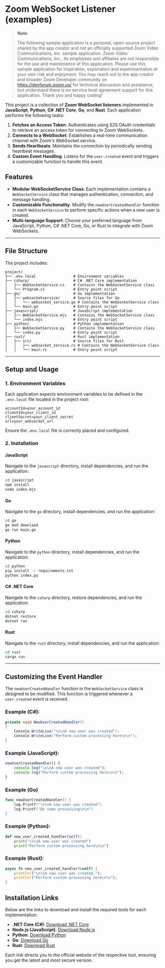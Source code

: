 # Zoom WebSocket Listener (examples)

> **Note**
>
> The following sample application is a personal, open-source project shared by the app creator and not an officially supported Zoom Video Communications, Inc. sample application. Zoom Video Communications, Inc., its employees and affiliates are not responsible for the use and maintenance of this application. Please use this sample application for inspiration, exploration and experimentation at your own risk and enjoyment. You may reach out to the app creator and broader Zoom Developer community on https://devforum.zoom.us/ for technical discussion and assistance, but understand there is no service level agreement support for this application. Thank you and happy coding!

This project is a collection of **Zoom WebSocket listeners** implemented in **JavaScript**, **Python**, **C# .NET Core**, **Go**, and **Rust**. Each application performs the following tasks:

1. **Fetches an Access Token**: Authenticates using S2S OAuth credentials to retrieve an access token for connecting to Zoom WebSockets.
2. **Connects to a WebSocket**: Establishes a real-time communication channel with Zoom's WebSocket service.
3. **Sends Heartbeats**: Maintains the connection by periodically sending heartbeat messages.
4. **Custom Event Handling**: Listens for the `user.created` event and triggers a customizable function to handle this event.

## Features

- **Modular WebSocketService Class**: Each implementation contains a `WebSocketService` class that manages authentication, connection, and message handling.
- **Customizable Functionality**: Modify the `newUserCreatedHandler` function in each `WebSocketService` to perform specific actions when a new user is created.
- **Multi-language Support**: Choose your preferred language from JavaScript, Python, C# .NET Core, Go, or Rust to integrate with Zoom WebSockets.

---

## File Structure

The project includes:

```
project/
├── .env.local                 # Environment variables
├── csharp/                    # C# .NET Core implementation
│   ├── WebSocketService.cs    # Contains the WebSocketService class
│   └── Program.cs             # Entry point script
├── go/                        # Go implementation
│   ├── websocketservice/      # Source files for Go
│   │   └── websocket_service.go # Contains the WebSocketService class
│   └── main.go                # Entry point script
├── javascript/                # JavaScript implementation
│   ├── WebSocketService.mjs   # Contains the WebSocketService class
│   └── index.mjs              # Entry point script
├── python/                    # Python implementation
│   ├── WebSocketService.py    # Contains the WebSocketService class
│   └── index.py               # Entry point script
├── rust/                      # Rust implementation
│   ├── src/                   # Source files for Rust
│   │   ├── websocket_service.rs # Contains the WebSocketService class
│   │   └── main.rs            # Entry point script
```

---

## Setup and Usage

### 1. Environment Variables

Each application expects environment variables to be defined in the `.env.local` file located in the project root:

```dotenv
accountId=your_account_id
clientId=your_client_id
clientSecret=your_client_secret
url=your_websocket_url
```

Ensure the `.env.local` file is correctly placed and configured.

### 2. Installation

#### JavaScript

Navigate to the `javascript` directory, install dependencies, and run the application:

```bash
cd javascript
npm install
node index.mjs
```

#### Go

Navigate to the `go` directory, install dependencies, and run the application:

```bash
cd go
go mod download
go run main.go
```

#### Python

Navigate to the `python` directory, install dependencies, and run the application:

```bash
cd python
pip install -r requirements.txt
python index.py
```

#### C# .NET Core

Navigate to the `csharp` directory, restore dependencies, and run the application:

```bash
cd csharp
dotnet restore
dotnet run
```

#### Rust

Navigate to the `rust` directory, install dependencies, and run the application:

```bash
cd rust
cargo run
```

---

## Customizing the Event Handler

The `newUserCreatedHandler` function in the `WebSocketService` class is designed to be modified. This function is triggered whenever a `user.created` event is received.

### Example (C#):

```csharp
private void NewUserCreatedHandler()
{
    Console.WriteLine("\n\nA new user was created");
    Console.WriteLine("Perform custom processing here\n\n");
}
```

### Example (JavaScript):

```javascript
newUserCreatedHandler() {
    console.log("\n\nA new user was created");
    console.log("Perform custom processing here\n\n");
}
```

### Example (Go)

```go
func newUserCreatedHandler() {
    log.Printf("\n\nA new user was created")
    log.Printf("Do some processing\n\n")
}
```

### Example (Python):

```python
def new_user_created_handler(self):
    print("\n\nA new user was created")
    print("Perform custom processing here\n\n")
```

### Example (Rust):

```rust
async fn new_user_created_handler(&self) {
	println!("\n\nA new user was created.");
	println!("Perform custom processing here\n\n");
}
```

## Installation Links

Below are the links to download and install the required tools for each implementation:

- **.NET Core (C#)**: [Download .NET Core](https://dotnet.microsoft.com/download)
- **Node.js (JavaScript)**: [Download Node.js](https://nodejs.org/)
- **Python**: [Download Python](https://www.python.org/downloads/)
- **Go**: [Download Go](https://go.dev/dl/)
- **Rust**: [Download Rust](https://www.rust-lang.org/tools/install)

Each link directs you to the official website of the respective tool, ensuring you get the latest and most secure version.
